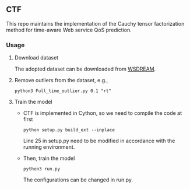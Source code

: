## CTF

This repo maintains the implementation of the Cauchy tensor factorization method for time-aware Web service QoS prediction.

### Usage

1. Download dataset

   The adopted dataset can be downloaded from [WSDREAM](https://github.com/wsdream/wsdream-dataset).

2. Remove outliers from the dataset, e.g.,

   ```
   python3 Full_time_outlier.py 0.1 "rt"
   ```
   
3. Train the model

   * CTF is implemented in Cython, so we need to compile the code at first
   
      ```
      python setup.py build_ext --inplace
      ```
      
      Line 25 in setup.py need to be modified in accordance with the running environment.
      
   * Then, train the model
   
      ```
      python3 run.py
      ```
   
      The configurations can be changed in run.py.
